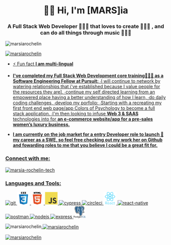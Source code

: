 <h1 align="center"> 👋🏽 Hi, I'm [MARS]ia</h1>
<h3 align="center">A Full Stack Web Developer 👩🏾‍💻 that loves to create 👩🏾‍🎨 , and can do all things through music 🎵🎼🎶</h3>

<p align="left"> <img src="https://komarev.com/ghpvc/?username=marsiarochelin&label=Profile%20views&color=0e75b6&style=flat" alt="marsiarochelin" /> </p>

<p align="left"> <a href="https://github.com/ryo-ma/github-profile-trophy"><img src="https://github-profile-trophy.vercel.app/?username=marsiarochelin" alt="marsiarochelin" /> </p>

- ⚡ Fun fact **I am multi-lingual**

- **I've completed my Full Stack Web Development core training👩🏽‍🎓 as a Software Engineering Fellow at Pursuit:**
∙I will continue to network by watering relationships that i've established because I value people for the resources they are],
∙continue my self directed learning from an empowered place having a better understanding of how I learn,
∙do daily coding challenges,
∙develop my porfolio: 
  ∙Starting with a recreating my first front end web page/app Colors of Psychology to become a full stack application. 
  ∙I'm then looking to infuse **Web 3 & SAAS** technologies into for **an e-commerce website/app for a pre-sales women’s luxury business.**

- **I am currently on the job market for a entry Developer role to launch 🚀 my career as a SWE, so feel free checking out my work her on Github and fowarding roles to me that you believe I could be a great fit for.**



<h3 align="left">Connect with me:</h3>
<p align="left">
<a href="https://linkedin.com/in/marsia-rochelin-tech" target="blank"><img align="center" src="https://raw.githubusercontent.com/rahuldkjain/github-profile-readme-generator/master/src/images/icons/Social/linked-in-alt.svg" alt="marsia-rochelin-tech" height="30" width="40" />
</p>

<h3 align="left">Languages and Tools:</h3>

<!-- <p align="left"> <a href="https://developer.android.com" target="_blank" rel="noreferrer"> <img src="https://raw.githubusercontent.com/devicons/devicon/master/icons/android/android-original-wordmark.svg" alt="android" width="40" height="40"/> </a> -->

<a href="https://git-scm.com/" target="_blank" rel="noreferrer"> <img src="https://www.vectorlogo.zone/logos/git-scm/git-scm-icon.svg" alt="git" width="40" height="40"/> <a href="https://www.w3schools.com/css/" target="_blank" rel="noreferrer"> <img src="https://raw.githubusercontent.com/devicons/devicon/master/icons/css3/css3-original-wordmark.svg" alt="css3" width="40" height="40"/> 
<a href="https://www.w3.org/html/" target="_blank" rel="noreferrer"> <img src="https://raw.githubusercontent.com/devicons/devicon/master/icons/html5/html5-original-wordmark.svg" alt="html5" width="40" height="40"/> <a href="https://developer.mozilla.org/en-US/docs/Web/JavaScript" target="_blank" rel="noreferrer"> <img src="https://raw.githubusercontent.com/devicons/devicon/master/icons/javascript/javascript-original.svg" alt="javascript" width="40" height="40"/> 
<a href="https://www.cypress.io" target="_blank" rel="noreferrer"> <img src="https://www.freecodecamp.org/news/content/images/size/w2000/2020/08/cypress-io-logo-social-share-8fb8a1db3cdc0b289fad927694ecb415.png" alt="cypress" width="40" height="40"/> 
<a href="https://circleci.com" target="_blank" rel="noreferrer"> <img src="https://user-images.githubusercontent.com/107490105/209581959-26164f4f-99b6-4805-8d81-6400bf4990af.png" alt="circleci" width="40" height="40"/> <a href="https://reactjs.org/" target="_blank" rel="noreferrer"> <img src="https://raw.githubusercontent.com/devicons/devicon/master/icons/react/react-original-wordmark.svg" alt="react" width="40" height="40"/> </a> 
<a href="https://reactnative.dev/" target="_blank" rel="noreferrer"> <img src="https://reactnative.dev/img/header_logo.svg" alt="react-native" width="40" height="40"/> <a href="https://postman.com" target="_blank" rel="noreferrer"> <img src="https://www.vectorlogo.zone/logos/getpostman/getpostman-icon.svg" alt="postman" width="40" height="40"/> <a href="https://nodejs.org" target="_blank" rel="noreferrer"> <img src="https://encrypted-tbn0.gstatic.com/images?q=tbn:ANd9GcSJs5uMyfrmgKbw5PeIa_hNtC-K-Npkdg47dYhwmitEXK9tWbQCsFxCDuLjO3RvDhSChlw&usqp=CAU" alt="nodejs" width="40" height="40"/> </a> <a href="https://expressjs.com" target="_blank" rel="noreferrer"> <img src="https://expressjs.com/images/express-facebook-share.png" alt="express" width="40" height="40"/> <a href="https://www.postgresql.org" target="_blank" rel="noreferrer"> <img src="https://raw.githubusercontent.com/devicons/devicon/master/icons/postgresql/postgresql-original-wordmark.svg" alt="postgresql" width="40" height="40"/> 

<p><img align="left" src="https://github-readme-stats.vercel.app/api/top-langs?username=marsiarochelin&show_icons=true&locale=en&layout=compact" alt="marsiarochelin" /></p>
<p>&nbsp;<img align="center" src="https://github-readme-stats.vercel.app/api?username=marsiarochelin&show_icons=true&locale=en" alt="marsiarochelin" /></p>
<p><img align="center" src="https://github-readme-streak-stats.herokuapp.com/?user=marsiarochelin&" alt="marsiarochelin" /></p>











